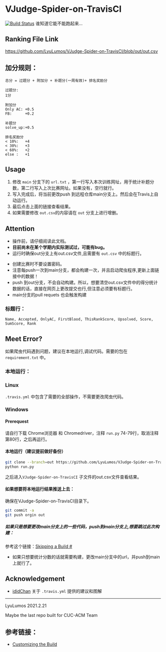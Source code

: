 # VJudge-Spider-on-TravisCI
[![Build Status](https://app.travis-ci.com/LyuLumos/VJudge-Spider-on-TravisCI.svg?branch=main)](https://app.travis-ci.com/LyuLumos/VJudge-Spider-on-TravisCI)
谁知道它能不能跑起来...

## Ranking File Link

https://github.com/LyuLumos/VJudge-Spider-on-TravisCI/blob/out/out.csv

## 加分规则：
    总分 = 过题分 + 附加分 + 补题分(一周有效)+ 排名奖励分

    过题分:
    1分

    附加分
    Only AC: +0.5
    FB:      +0.2   

    补题分
    solve_up:+0.5

    排名奖励分
    < 10%:   +4
    < 30%:   +3
    < 60%:   +2
    else :   +1
 
## Usage

1. 修改 `main` 分支下的 `url.txt` ，第一行写入本次训练网址，用于统计补题分数，第二行写入上次比赛网址。如果没有，空行就行。
2. 写入完成后，将当前更改push 到远程仓库main分支上。然后会在Travis上自动运行。
3. 最后点击上面的链接查看结果。
4. 如果需要修改 `out.csv`的内容请在 `out` 分支上进行增删。

## Attention

- 操作前，请仔细阅读此文档。
- **目前尚未在某个学期内实际测试过，可能有bug。**
- 运行时确保out分支上有out.csv文件,且需要有 `out.csv` 中的标题行。
* 创建比赛时不要设置密码。
* 注意每push一次到main分支，都会构建一次，并且启动爬虫程序,更新上面链接中的数据！
* push 到out分支，不会自动构建。所以，想要清空out.csv文件中的得分统计数据的话，直接在网页上更改提交也行,但注意必须要有标题行。
* main分支的pull requets 也会触发构建
### 标题行：
```
Name, Accepted, OnlyAC, FirstBlood, ThisRankScore, Upsolved, Score, SumScore, Rank
```

## Meet Error?

如果爬虫代码遇到问题，建议在本地运行,调试代码。需要的包在 `requirement.txt` 中。
### 本地运行：
### Linux

`.travis.yml` 中包含了需要的全部操作，不需要更改爬虫代码。

### Windows

#### Prerequest
请自行下载 Chrome浏览器 和 Chromedriver，注释 `run.py` 74-79行，取消注释第80行，之后再运行。

#### 本地运行（建议提前做好备份）
```bash
git clone --branch=out https://github.com/LyuLumos/VJudge-Spider-on-TravisCI.git
python run.py
```
之后进入`VJudge-Spider-on-TravisCI` 子文件的out.csv文件查看结果。
#### 如果想要将本地运行结果推送上去：
确保在VJudge-Spider-on-TravisCI目录下。
```bash
git commit -a
git push orgin out
```
##### 如果只是想要更改main分支上的一些代码，push到main分支上,想要跳过此次构建：
参考这个链接：[Skipping a Build #](https://docs.travis-ci.com/user/customizing-the-build/#skipping-a-build)

* 如果只想要统计分数的话就需要构建，更改main分支中的url，并push到main上就行了。
##### 
## Acknowledgement

- [ididChan](https://github.com/ididChan) 关于 `.travis.yml` 提供的建议和图解

---

LyuLumos 2021.2.21

Maybe the last repo built for CUC-ACM Team
## 参考链接：
* [Customizing the Build](https://docs.travis-ci.com/user/customizing-the-build/#skipping-a-build)

